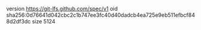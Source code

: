 version https://git-lfs.github.com/spec/v1
oid sha256:0d76641d042cbc2c1b747ee3fc40d40dadcb4ea725e9eb511efbcf848d2df3dc
size 5124
